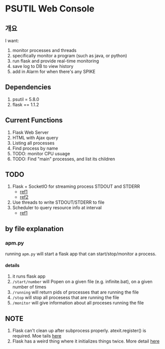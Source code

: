 # PSUTIL Web Console

## 개요

I want:

1. monitor processes and threads
2. specifically monitor a program (such as java, or python)
3. run flask and provide real-time monitoring
4. save log to DB to view history
5. add in Alarm for when there's any SPIKE

## Dependencies

1. psutil = 5.8.0
2. flask == 1.1.2

## Current Functions

1. Flask Web Server
2. HTML with Ajax query
3. Listing all processes
4. Find process by name
5. TODO: monitor CPU usuage
6. TODO: Find "main" processes, and list its children

## TODO

1. Flask + SocketIO for streaming process STDOUT and STDERR
    - [ref1](https://medium.com/swlh/implement-a-websocket-using-flask-and-socket-io-python-76afa5bbeae1)
    - [ref2](https://stackoverflow.com/a/38643387/10570582)
2. Use threads to write STDOUT/STDERR to file
3. Scheduler to query resource info at interval
    - [ref1](https://github.com/viniciuschiele/flask-apscheduler)

## by file explanation

### apm.py

running `apm.py` will start a flask app that can start/stop/monitor a process.

#### details

1. it runs flask app
2. `/start/number` will Popen on a given file (e.g. infinite.bat), on a given number of times
3. `/running` will return pids of processes that are running the file
4. `/stop` will stop all procesess that are running the file
5. `/monitor` will give information about all proceses running the file

## NOTE

1. Flask can't clean up after subprocess properly. atexit.register() is required. Moe tails [here](https://medium.com/better-programming/create-exit-handlers-for-your-python-appl-bc279e796b6b)
2. Flask has a weird thing where it initializes things twice. More detail [here](https://stackoverflow.com/a/15491587/10570582)
